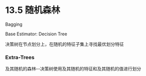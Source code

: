 # 13.5 随机森林

Bagging

Base Estimator: Decision Tree

决策树在节点划分上，在随机的特征子集上寻找最优划分特征


### Extra-Trees 
及其随机的森林--决策树使用及其随机的特征和及其随机的值进行划分